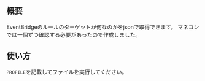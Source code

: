 ## 概要
EventBridgeのルールのターゲットが何なのかをjsonで取得できます。
マネコンでは一個ずつ確認する必要があったので作成しました。

## 使い方
`PROFILE`を記載してファイルを実行してください。
